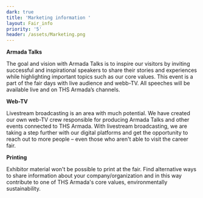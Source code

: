 ```yaml
---
dark: true
title: 'Marketing information '
layout: Fair_info
priority: '5'
header: /assets/Marketing.png
---
```

**Armada Talks**

The goal and vision with Armada Talks is to inspire our visitors by inviting successful and inspirational speakers to share their stories and experiences while highlighting important topics such as our core values. This event is a part of the fair days with live audience and webb-TV. All speeches will be available live and on THS Armada’s channels. 

**Web-TV**

Livestream broadcasting is an area with much potential. We have created our own web-TV crew responsible for producing Armada Talks and other events connected to THS Armada. With livestream broadcasting, we are taking a step further with our digital platforms and get the opportunity to reach out to more people – even those who aren't able to visit the career fair.

**Printing**

Exhibitor material won't be possible to print at the fair. Find alternative ways to share information about your company/organization and in this way contribute to one of THS Armada's core values, environmentally sustainability. 


